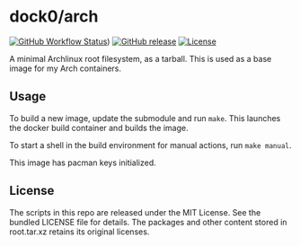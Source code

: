 dock0/arch
=======

[![GitHub Workflow Status](https://img.shields.io/github/workflow/status/dock0/tarball_arch/Build)](https://github.com/dock0/tarball_arch/actions))
[![GitHub release](https://img.shields.io/github/release/dock0/tarball_arch.svg)](https://github.com/dock0/tarball_arch/releases)
[![License](https://img.shields.io/github/license/dock0/tarball_arch)](https://github.com/dock0/tarball_arch/blob/master/LICENSE)

A minimal Archlinux root filesystem, as a tarball. This is used as a base image for my Arch containers.

## Usage

To build a new image, update the submodule and run `make`. This launches the docker build container and builds the image.

To start a shell in the build environment for manual actions, run `make manual`.

This image has pacman keys initialized.

## License

The scripts in this repo are released under the MIT License. See the bundled LICENSE file for details. The packages and other content stored in root.tar.xz retains its original licenses.

